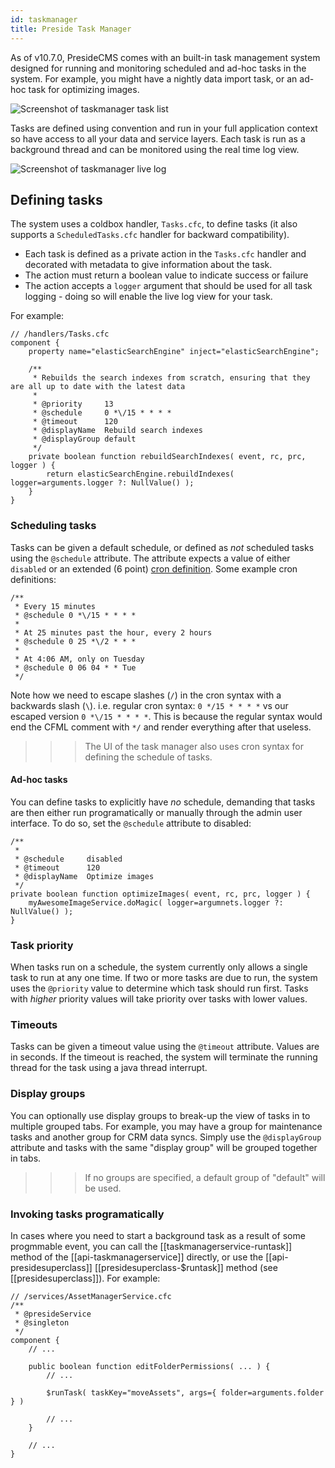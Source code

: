 ```yaml
---
id: taskmanager
title: Preside Task Manager
---
```


As of v10.7.0, PresideCMS comes with an built-in task management system designed for running and monitoring scheduled and ad-hoc tasks in the system. For example, you might have a nightly data import task, or an ad-hoc task for optimizing images.

![Screenshot of taskmanager task list](images/screenshots/taskmanagertasks.png)

Tasks are defined using convention and run in your full application context so have access to all your data and service layers. Each task is run as a background thread and can be monitored using the real time log view.

![Screenshot of taskmanager live log](images/screenshots/taskmanagerlogs.png)

## Defining tasks

The system uses a coldbox handler, `Tasks.cfc`, to define tasks (it also supports a `ScheduledTasks.cfc` handler for backward compatibility).

* Each task is defined as a private action in the `Tasks.cfc` handler and decorated with metadata to give information about the task.
* The action must return a boolean value to indicate success or failure
* The action accepts a `logger` argument that should be used for all task logging - doing so will enable the live log view for your task. 

For example:

```luceescript
// /handlers/Tasks.cfc
component {
	property name="elasticSearchEngine" inject="elasticSearchEngine";

	/**
	 * Rebuilds the search indexes from scratch, ensuring that they are all up to date with the latest data
	 *
	 * @priority     13
	 * @schedule     0 *\/15 * * * *
	 * @timeout      120
	 * @displayName  Rebuild search indexes
	 * @displayGroup default
	 */
	private boolean function rebuildSearchIndexes( event, rc, prc, logger ) {
		return elasticSearchEngine.rebuildIndexes( logger=arguments.logger ?: NullValue() );
	}
}
```

### Scheduling tasks

Tasks can be given a default schedule, or defined as _not_ scheduled tasks using the `@schedule` attribute. The attribute expects a value of either `disabled` or an extended (6 point) [cron definition](http://www.nncron.ru/help/EN/working/cron-format.htm). Some example cron definitions:

```luceescript
/**
 * Every 15 minutes
 * @schedule 0 *\/15 * * * *
 * 
 * At 25 minutes past the hour, every 2 hours
 * @schedule 0 25 *\/2 * * *
 *
 * At 4:06 AM, only on Tuesday 
 * @schedule 0 06 04 * * Tue
 */
```

Note how we need to escape slashes (`/`) in the cron syntax with a backwards slash (`\`). i.e. regular cron syntax: `0 */15 * * * *` vs our escaped version `0 *\/15 * * * *`. This is because the regular syntax would end the CFML comment with `*/` and render everything after that useless.

>>> The UI of the task manager also uses cron syntax for defining the schedule of tasks.

#### Ad-hoc tasks

You can define tasks to explicitly have _no_ schedule, demanding that tasks are then either run programatically or manually through the admin user interface. To do so, set the `@schedule` attribute to disabled:

```luceescript
/**
 *
 * @schedule     disabled
 * @timeout      120
 * @displayName  Optimize images
 */
private boolean function optimizeImages( event, rc, prc, logger ) {
	myAwesomeImageService.doMagic( logger=argumnets.logger ?: NullValue() );
}
```

### Task priority

When tasks run on a schedule, the system currently only allows a single task to run at any one time. If two or more tasks are due to run, the system uses the `@priority` value to determine which task should run first. Tasks with _higher_ priority values will take priority over tasks with lower values.

### Timeouts

Tasks can be given a timeout value using the `@timeout` attribute. Values are in seconds. If the timeout is reached, the system will terminate the running thread for the task using a java thread interrupt.

### Display groups

You can optionally use display groups to break-up the view of tasks in to multiple grouped tabs. For example, you may have a group for maintenance tasks and another group for CRM data syncs. Simply use the `@displayGroup` attribute and tasks with the same "display group" will be grouped together in tabs.

>>> If no groups are specified, a default group of "default" will be used.

### Invoking tasks programatically

In cases where you need to start a background task as a result of some progmmable event, you can call the [[taskmanagerservice-runtask]] method of the [[api-taskmanagerservice]] directly, or use the [[api-presidesuperclass]] [[presidesuperclass-$runtask]] method (see [[presidesuperclass]]). For example:

```luceescript
// /services/AssetManagerService.cfc
/**
 * @presideService
 * @singleton
 */
component {
	// ...

	public boolean function editFolderPermissions( ... ) {
		// ...

		$runTask( taskKey="moveAssets", args={ folder=arguments.folder } )

		// ...
	}

	// ...
}
```